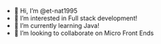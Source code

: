 - 👋 Hi, I’m @et-nat1995
- 👀 I’m interested in Full stack development!
- 🌱 I’m currently learning Java!
- 💞️ I’m looking to collaborate on Micro Front Ends

<!---
et-nat1995/et-nat1995 is a ✨ special ✨ repository because its `README.md` (this file) appears on your GitHub profile.
You can click the Preview link to take a look at your changes.
--->
